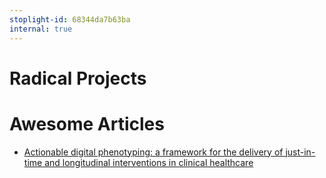 ```yaml
---
stoplight-id: 68344da7b63ba
internal: true
---
```


# Radical Projects

# Awesome Articles

- [Actionable digital phenotyping: a framework for the delivery of just-in-time and longitudinal interventions in clinical healthcare](https://mhealth.amegroups.com/article/view/28016/html)
